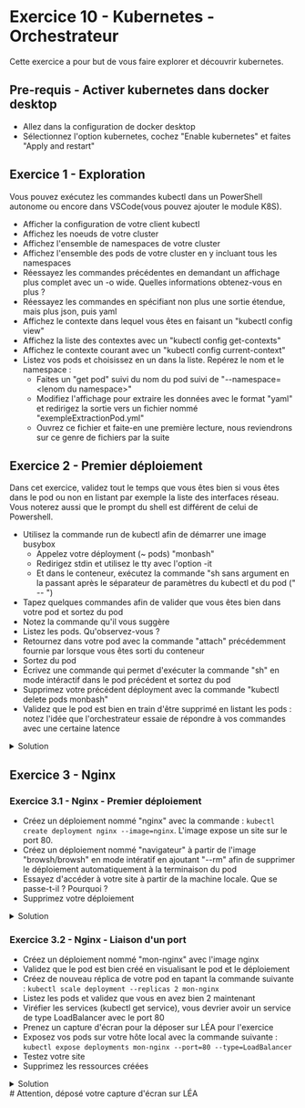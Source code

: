 # Exercice 10 -  Kubernetes -  Orchestrateur 

Cette exercice a pour but de vous faire explorer et découvrir kubernetes. 

## Pre-requis - Activer kubernetes dans docker desktop

- Allez dans la configuration de docker desktop
- Sélectionnez l'option kubernetes, cochez "Enable kubernetes" et faites "Apply and restart"

## Exercice 1 - Exploration

Vous pouvez exécutez les commandes kubectl dans un PowerShell autonome ou encore dans VSCode(vous pouvez ajouter le module K8S).

- Afficher la configuration de votre client kubectl
- Affichez les noeuds de votre cluster
- Affichez l'ensemble de namespaces de votre cluster
- Affichez l'ensemble des pods de votre cluster en y incluant tous les namespaces
- Réessayez les commandes précédentes en demandant un affichage plus complet avec un -o wide. Quelles informations obtenez-vous en plus ?
- Réessayez les commandes en spécifiant non plus une sortie étendue, mais plus json, puis yaml
- Affichez le contexte dans lequel vous êtes en faisant un "kubectl config view"
- Affichez la liste des contextes avec un "kubectl config get-contexts"
- Affichez le contexte courant avec un "kubectl config current-context"
- Listez vos pods et choisissez en un dans la liste. Repérez le nom et le namespace :
  - Faites un "get pod" suivi du nom du pod suivi de "--namespace=\<lenom du namespace>"
  - Modifiez l'affichage pour extraire les données avec le format "yaml" et redirigez la sortie vers un fichier nommé "exempleExtractionPod.yml"
  - Ouvrez ce fichier et faite-en une première lecture, nous reviendrons sur ce genre de fichiers par la suite


## Exercice 2 - Premier déploiement

Dans cet exercice, validez tout le temps que vous êtes bien si vous êtes dans le pod ou non en listant par exemple la liste des interfaces réseau. Vous noterez aussi que le prompt du shell est différent de celui de Powershell.

- Utilisez la commande run de kubectl afin de démarrer une image busybox
  - Appelez votre déployment (~ pods) "monbash"
  - Redirigez stdin et utilisez le tty avec l'option -it
  - Et dans le conteneur, exécutez la commande "sh sans argument en la passant après le séparateur de paramètres du kubectl et du pod (" -- ")
- Tapez quelques commandes afin de valider que vous êtes bien dans votre pod et sortez du pod
- Notez la commande qu'il vous suggère
- Listez les pods. Qu'observez-vous ?
- Retournez dans votre pod avec la commande "attach" précédemment fournie par lorsque vous êtes sorti du conteneur
- Sortez du pod
- Écrivez une commande qui permet d'exécuter la commande "sh" en mode intéractif dans le pod précédent et sortez du pod
- Supprimez votre précédent déployment avec la commande "kubectl delete pods monbash"
- Validez que le pod est bien en train d'être supprimé en listant les pods : notez l'idée que l'orchestrateur essaie de répondre à vos commandes avec une certaine latence

<details>
    <summary>Solution</summary>

```bash
kubectl run monbash --image=busybox -it -- sh
kubectl get pods -o wide
kubectl attach monbash-78c9b77fb9-wb27p -c monbash -i -t
kubectl exec monbash-78c9b77fb9-wb27p -it -- sh
kubectl delete pods monbash
```

</details>

## Exercice 3 - Nginx

### Exercice 3.1 - Nginx - Premier déploiement

- Créez un déploiement nommé "nginx" avec la commande : ```kubectl create deployment nginx --image=nginx```. L'image expose un site sur le port 80.
- Créez un déploiement nommé "navigateur" à partir de l'image "browsh/browsh" en mode intératif en ajoutant "--rm" afin de supprimer le déploiement automatiquement à la terminaison du pod
- Essayez d'accéder à votre site à partir de la machine locale. Que se passe-t-il ? Pourquoi ?
- Supprimez votre déploiement

<details>
    <summary>Solution</summary>

```bash
kubectl create deployment nginx --image=nginx
kubectl run navigateur --image=browsh/browsh -it --rm
kubectl delete deployment nginx
```

</details>

### Exercice 3.2 - Nginx - Liaison d'un port

- Créez un déploiement nommé "mon-nginx" avec l'image nginx
- Validez que le pod est bien créé en visualisant le pod et le déploiement
- Créez de nouveau réplica de votre pod en tapant la commande suivante : ```kubectl scale deployment --replicas 2 mon-nginx```
- Listez les pods et validez que vous en avez bien 2 maintenant
- Viréfier les services (kubectl get service), vous devrier avoir un service de type LoadBalancer avec le port 80
- Prenez un capture d'écran pour la déposer sur LÉA pour l'exercice 
- Exposez vos pods sur votre hôte local avec la commande suivante : ```kubectl expose deployments mon-nginx --port=80 --type=LoadBalancer```
- Testez votre site
- Supprimez les ressources créées

<details>
    <summary>Solution</summary>

```bash
kubectl create deployment mon-nginx --image=nginx
kubectl get pods -o wide
kubectl get deployments -o wide
kubectl scale deployment --replicas 2 mon-nginx
kubectl expose deployments mon-nginx --port=80 --type=LoadBalancer
kubectl get deployments
kubectl get service
kubectl delete service mon-nginx
kubectl delete deployment mon-nginx
```

</details>
# Attention, déposé votre capture d'écran sur LÉA

